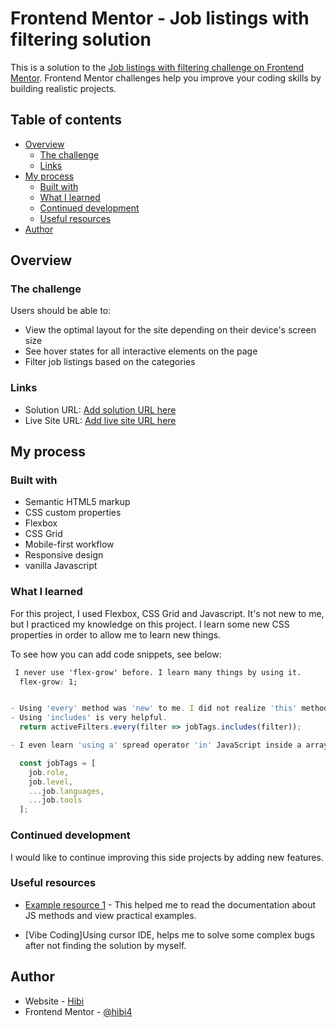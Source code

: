 # Frontend Mentor - Job listings with filtering solution

This is a solution to the [Job listings with filtering challenge on Frontend Mentor](https://www.frontendmentor.io/challenges/job-listings-with-filtering-ivstIPCt). Frontend Mentor challenges help you improve your coding skills by building realistic projects. 

## Table of contents

- [Overview](#overview)
  - [The challenge](#the-challenge)
  - [Links](#links)
- [My process](#my-process)
  - [Built with](#built-with)
  - [What I learned](#what-i-learned)
  - [Continued development](#continued-development)
  - [Useful resources](#useful-resources)
- [Author](#author)

## Overview

### The challenge

Users should be able to:

- View the optimal layout for the site depending on their device's screen size
- See hover states for all interactive elements on the page
- Filter job listings based on the categories

### Links

- Solution URL: [Add solution URL here](https://your-solution-url.com)
- Live Site URL: [Add live site URL here](https://your-live-site-url.com)

## My process

### Built with

- Semantic HTML5 markup
- CSS custom properties
- Flexbox
- CSS Grid
- Mobile-first workflow
- Responsive design
- vanilla Javascript 

### What I learned

For this project, I used Flexbox, CSS Grid and Javascript. It's not new to me, but I practiced my knowledge on this project. I learn some new CSS properties in order to allow me to learn new things.

To see how you can add code snippets, see below:

```css
 I never use 'flex-grow' before. I learn many things by using it. 
  flex-grow: 1;
```
```js

- Using 'every' method was 'new' to me. I did not realize 'this' method exit before. It is a game changer.
- Using 'includes' is very helpful.
  return activeFilters.every(filter => jobTags.includes(filter));

- I even learn 'using a' spread operator 'in' JavaScript inside a array.

  const jobTags = [
    job.role,
    job.level,
    ...job.languages,
    ...job.tools
  ];
```

### Continued development

I would like to continue improving this side projects by adding new features.

### Useful resources

- [Example resource 1](https://developer.mozilla.org/fr/docs/Web/JavaScript/Reference/Global_Objects/Array/every) - This helped me to read the documentation about JS methods and view practical examples.

- [Vibe Coding]Using cursor IDE, helps me to solve some complex bugs after not finding the solution by myself.

## Author

- Website - [Hibi](https://portfolio-ousmane.vercel.app/en/) 
- Frontend Mentor - [@hibi4](https://www.frontendmentor.io/profile/Hibi4)
